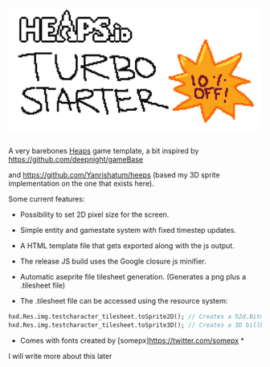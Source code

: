 # ![turbo logo](https://raw.githubusercontent.com/jefvel/game-base/master/logo.png)

A very barebones [Heaps](https://heaps.io) game template, a bit inspired by https://github.com/deepnight/gameBase

and https://github.com/Yanrishatum/heeps (based my 3D sprite implementation on the one that exists here).

Some current features:

* Possibility to set 2D pixel size for the screen.

* Simple entity and gamestate system with fixed timestep updates.

* A HTML template file that gets exported along with the js output.

* The release JS build uses the Google closure js minifier.

* Automatic aseprite file tilesheet generation. (Generates a png plus a .tilesheet file)

* The .tilesheet file can be accessed using the resource system:

```haxe
hxd.Res.img.testcharacter_tilesheet.toSprite2D(); // Creates a h2d.Bitmap type object with animation support
hxd.Res.img.testcharacter_tilesheet.toSprite3D(); // Creates a 3D billboard type mesh for h3d.
```

* Comes with fonts created by [somepx]<https://twitter.com/somepx> *

I will write more about this later
